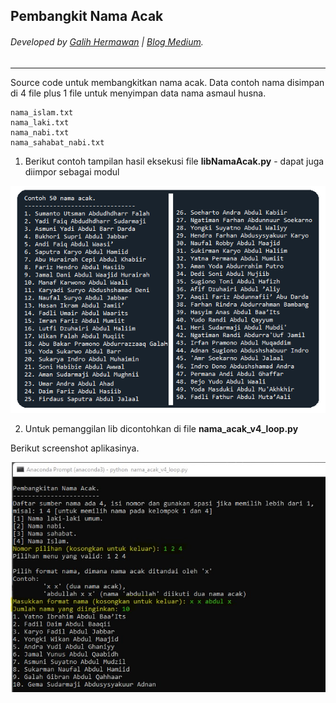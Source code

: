 ## Pembangkit Nama Acak
###### Developed by [Galih Hermawan](https://galih.eu) | [Blog Medium](https://masgalih.medium.com).
---

Source code untuk membangkitkan nama acak. Data contoh nama disimpan di 4 file plus 1 file untuk menyimpan data nama asmaul husna.

```
nama_islam.txt
nama_laki.txt
nama_nabi.txt
nama_sahabat_nabi.txt
```

1. Berikut contoh tampilan hasil eksekusi file **libNamaAcak.py** - dapat juga diimpor sebagai modul

![Contoh 50 nama acak](50_nama_acak.png)

2. Untuk pemanggilan lib dicontohkan di file **nama_acak_v4_loop.py**

Berikut screenshot aplikasinya.

![Screenshot source code v4](sc_nama_acak.jpg)